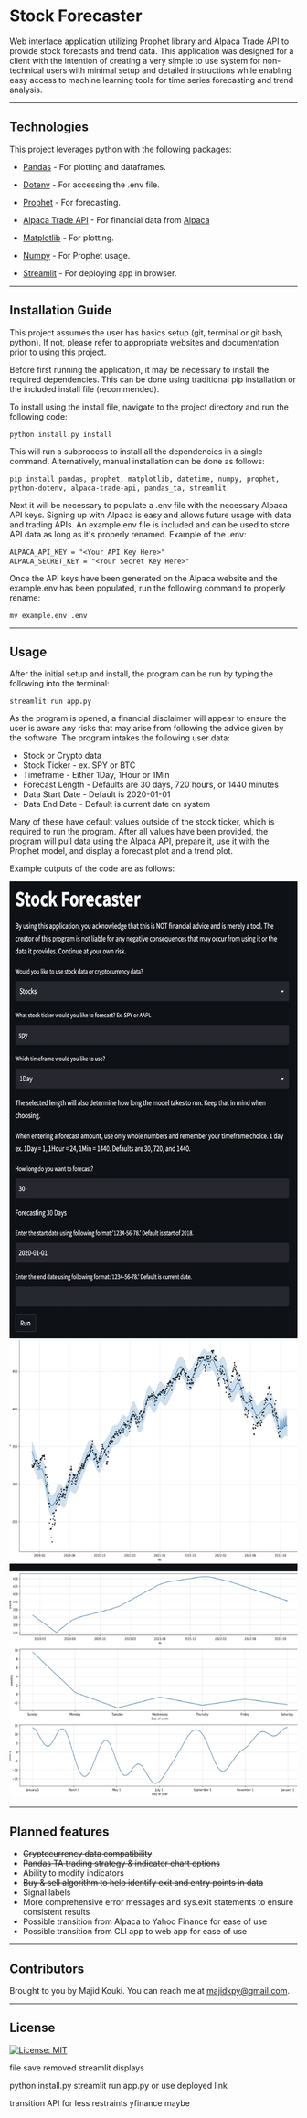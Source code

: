 # Stock Forecaster

Web interface application utilizing Prophet library and Alpaca Trade API to provide stock forecasts and trend data. This application was designed for a client with the intention of creating a very simple to use system for non-technical users with minimal setup and detailed instructions while enabling easy access to machine learning tools for time series forecasting and trend analysis.

---

## Technologies

This project leverages python with the following packages:

* [Pandas](https://github.com/pandas-dev/pandas) - For plotting and dataframes.

* [Dotenv](https://pypi.org/project/python-dotenv/) - For accessing the .env file.

* [Prophet](https://github.com/facebook/prophet) - For forecasting.

* [Alpaca Trade API](https://github.com/alpacahq/alpaca-trade-api-python) - For financial data from [Alpaca](https://alpaca.markets)

* [Matplotlib](https://github.com/matplotlib/matplotlib) - For plotting.

* [Numpy](https://github.com/numpy/numpy) - For Prophet usage.

<!-- * [Pandas TA](https://github.com/twopirllc/pandas-ta) - For indicators. -->

* [Streamlit](https://github.com/streamlit/streamlit) - For deploying app in browser.

---

## Installation Guide

This project assumes the user has basics setup (git, terminal or git bash, python). If not, please refer to appropriate websites and documentation prior to using this project.

Before first running the application, it may be necessary to install the required dependencies. This can be done using traditional pip installation or the included install file (recommended).

To install using the install file, navigate to the project directory and run the following code:

```
python install.py install
```

This will run a subprocess to install all the dependencies in a single command. Alternatively, manual installation can be done as follows:

```
pip install pandas, prophet, matplotlib, datetime, numpy, prophet, python-dotenv, alpaca-trade-api, pandas_ta, streamlit
```

Next it will be necessary to populate a .env file with the necessary Alpaca API keys. Signing up with Alpaca is easy and allows future usage with data and trading APIs. An example.env file is included and can be used to store API data as long as it's properly renamed. Example of the .env:

```
ALPACA_API_KEY = "<Your API Key Here>"
ALPACA_SECRET_KEY = "<Your Secret Key Here>"
```

Once the API keys have been generated on the Alpaca website and the example.env has been populated, run the following command to properly rename:

```
mv example.env .env 
```

---

## Usage

After the initial setup and install, the program can be run by typing the following into the terminal:

```
streamlit run app.py
```

As the program is opened, a financial disclaimer will appear to ensure the user is aware any risks that may arise from following the advice given by the software. The program intakes the following user data:

* Stock or Crypto data
* Stock Ticker - ex. SPY or BTC
* Timeframe - Either 1Day, 1Hour or 1Min
* Forecast Length - Defaults are 30 days, 720 hours, or 1440 minutes
* Data Start Date - Default is 2020-01-01
* Data End Date - Default is current date on system

Many of these have default values outside of the stock ticker, which is required to run the program. After all values have been provided, the program will pull data using the Alpaca API, prepare it, use it with the Prophet model, and display a forecast plot and a trend plot.

Example outputs of the code are as follows:

<img src="./imgs/web.jpeg" alt="Streamlit Web App" width="700" height="800">
<img src="./imgs/chart.jpeg" alt="Resulting Charts" width="700" height="800">

---

## Planned features

* ~~Cryptocurrency data compatibility~~
* ~~Pandas TA trading strategy & indicator chart options~~
* Ability to modify indicators
* ~~Buy & sell algorithm to help identify exit and entry points in data~~
* Signal labels
* More comprehensive error messages and sys.exit statements to ensure consistent results
* Possible transition from Alpaca to Yahoo Finance for ease of use
* Possible transition from CLI app to web app for ease of use

---

## Contributors

Brought to you by Majid Kouki. You can reach me at [majidkpy@gmail.com](mailto:majidkpy@gmail.com).

---

## License

[![License: MIT](https://img.shields.io/badge/License-MIT-yellow.svg)](https://opensource.org/licenses/MIT)


file save removed
streamlit displays

python install.py
streamlit run app.py
or use deployed link

transition API for less restraints
yfinance maybe
